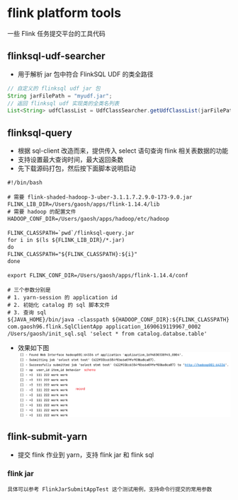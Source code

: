 # flink platform tools 
一些 Flink 任务提交平台的工具代码

## flinksql-udf-searcher
* 用于解析 jar 包中符合 FlinkSQL UDF 的类全路径
```java
// 自定义的 flinksql udf jar 包
String jarFilePath = "myudf.jar";
// 返回 flinksql udf 实现类的全类名列表
List<String> udfClassList = UdfClassSearcher.getUdfClassList(jarFilePath);
```

## flinksql-query
* 根据 sql-client 改造而来，提供传入 select 语句查询 flink 相关表数据的功能
* 支持设置最大查询时间，最大返回条数
* 先下载源码打包，然后按下面脚本说明启动
```shell
#!/bin/bash

# 需要 flink-shaded-hadoop-3-uber-3.1.1.7.2.9.0-173-9.0.jar
FLINK_LIB_DIR=/Users/gaosh/apps/flink-1.14.4/lib
# 需要 hadoop 的配置文件
HADOOP_CONF_DIR=/Users/gaosh/apps/hadoop/etc/hadoop

FLINK_CLASSPATH=`pwd`/flinksql-query.jar
for i in $(ls ${FLINK_LIB_DIR}/*.jar)
do
FLINK_CLASSPATH="${FLINK_CLASSPATH}:${i}"
done

export FLINK_CONF_DIR=/Users/gaosh/apps/flink-1.14.4/conf

# 三个参数分别是 
# 1. yarn-session 的 application id
# 2. 初始化 catalog 的 sql 脚本文件
# 3. 查询 sql
${JAVA_HOME}/bin/java -classpath ${HADOOP_CONF_DIR}:${FLINK_CLASSPATH} com.gaosh96.flink.SqlClientApp application_1690619119967_0002 /Users/gaosh/init_sql.sql 'select * from catalog.databse.table'
```
* 效果如下图
  ![](flinksql-query/pic/queryResult.png)

## flink-submit-yarn
* 提交 flink 作业到 yarn，支持 flink jar 和 flink sql
### flink jar
```shell
具体可以参考 FlinkJarSubmitAppTest 这个测试用例，支持命令行提交的常用参数
```